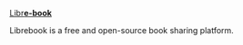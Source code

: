 <a href="https://librebook.xyz/">Libr**e-book**</a>

Librebook is a free and open-source book sharing platform.